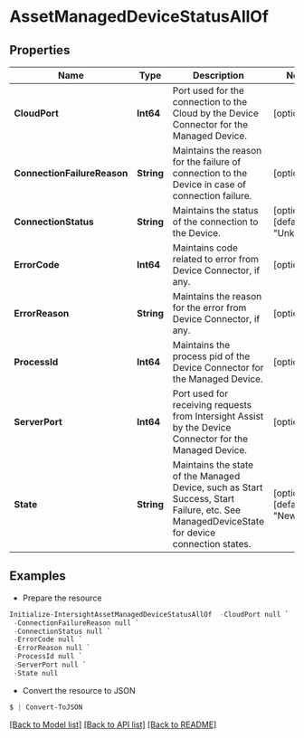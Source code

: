 # AssetManagedDeviceStatusAllOf
## Properties

Name | Type | Description | Notes
------------ | ------------- | ------------- | -------------
**CloudPort** | **Int64** | Port used for the connection to the Cloud by the Device Connector for the Managed Device. | [optional] 
**ConnectionFailureReason** | **String** | Maintains the reason for the failure of connection to the Device in case of connection failure. | [optional] 
**ConnectionStatus** | **String** | Maintains the status of the connection to the Device. | [optional] [default to "Unknown"]
**ErrorCode** | **Int64** | Maintains code related to error from Device Connector, if any. | [optional] 
**ErrorReason** | **String** | Maintains the reason for the error from Device Connector, if any. | [optional] 
**ProcessId** | **Int64** | Maintains the process pid of the Device Connector for the Managed Device. | [optional] 
**ServerPort** | **Int64** | Port used for receiving requests from Intersight Assist by the Device Connector for the Managed Device. | [optional] 
**State** | **String** | Maintains the state of the Managed Device, such as Start Success, Start Failure, etc. See ManagedDeviceState for device connection states. | [optional] [default to "New"]

## Examples

- Prepare the resource
```powershell
Initialize-IntersightAssetManagedDeviceStatusAllOf  -CloudPort null `
 -ConnectionFailureReason null `
 -ConnectionStatus null `
 -ErrorCode null `
 -ErrorReason null `
 -ProcessId null `
 -ServerPort null `
 -State null
```

- Convert the resource to JSON
```powershell
$ | Convert-ToJSON
```

[[Back to Model list]](../README.md#documentation-for-models) [[Back to API list]](../README.md#documentation-for-api-endpoints) [[Back to README]](../README.md)

